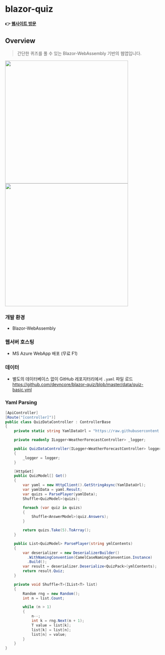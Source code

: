 # blazor-quiz

#### 👉 [웹사이트 방문](https://blazor-quiz.azurewebsites.net/Quiz)

## Overview

> 간단한 퀴즈를 풀 수 있는 Blazor-WebAssembly 기반의 웹앱입니다.

<img src="https://user-images.githubusercontent.com/74305823/129328930-6ca3e1e5-83f6-429a-af6a-63d81bd28624.png" width="400"/>

<img src="https://user-images.githubusercontent.com/74305823/129329047-0e6dd8ae-f0a4-4536-a18e-ccedf3f8033a.png" width="400"/>

### 개발 환경
- Blazor-WebAssembly

### 웹서버 호스팅
- MS Azure WebApp 배포 (무료 F1)

### 데이터
- 별도의 데이터베이스 없이 GitHub 레포지터리에서 `.yaml` 파일 로드  
  https://github.com/devncore/blazor-quiz/blob/master/data/quiz-basic.yml

### Yaml Parsing

```csharp
[ApiController]
[Route("[controller]")]
public class QuizDataController : ControllerBase
{
	private static string YamlDataUrl = "https://raw.githubusercontent.com/devncore/blazor-quiz/master/data/quiz-basic.yml";

	private readonly ILogger<WeatherForecastController> _logger;

	public QuizDataController(ILogger<WeatherForecastController> logger)
	{
		_logger = logger;
	}

	[HttpGet]
	public QuizModel[] Get()
	{
		var yaml = new HttpClient().GetStringAsync(YamlDataUrl);
		var yamlData = yaml.Result;
		var quizs = ParsePlayer(yamlData);
		Shuffle<QuizModel>(quizs);

		foreach (var quiz in quizs)
		{
			Shuffle<AnswerModel>(quiz.Answers);
		}

		return quizs.Take(5).ToArray();
	}

	public List<QuizModel> ParsePlayer(string ymlContents)
	{
		var deserializer = new DeserializerBuilder()
		  .WithNamingConvention(CamelCaseNamingConvention.Instance)
		  .Build();
		var result = deserializer.Deserialize<QuizPack>(ymlContents);
		return result.Quiz;
	}

	private void Shuffle<T>(IList<T> list)
	{
		Random rng = new Random();
		int n = list.Count;

		while (n > 1) 
		{
			n--;
			int k = rng.Next(n + 1);
			T value = list[k];
			list[k] = list[n];
			list[n] = value;
		}
	}
}
```

